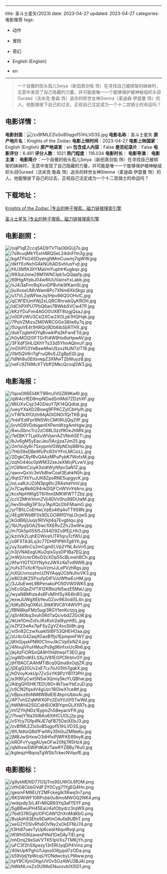 
---
title: 圣斗士星矢(2023)
date: 2023-04-27
updated: 2023-04-27
categories: 电影推荐
tags:
- 动作
- 冒险
- 奇幻

- English (English)
- en
---


> 一个自傲的街头孤儿Seiya（新田真剑佑 饰）在寻找自己被绑架的妹妹时，无意中发现了自己隐藏的力量，并可能是唯一一个能够保护被神秘组织头目Guraad（法米克·詹森 饰）追杀的转世女神Sienna（麦迪森·伊瑟曼 饰）的人。他能够放下自己的过去，正视自己注定成为一个十二宫骑士的命运吗？

## **电影详情**：

**电影封面**：<img src="https://image.tmdb.org/t/p/w200/zvBfMLEZlsSoB5qgof51ihLVD3S.jpg" alt="/zvBfMLEZlsSoB5qgof51ihLVD3S.jpg" title="/zvBfMLEZlsSoB5qgof51ihLVD3S.jpg">
**电影名称**：圣斗士星矢
**原产地片名**：Knights of the Zodiac
**电影上映时间**：2023-04-27
**电影上映国家**：English (English)
**原产地语言**：en
**包含成人内容**：False
**是否纪录片**：False
**电影评分**：6.481
**评分人数**：1021
**热门程度**：116.034
**电影时长**：
**电影导演**：
**电影主演**：
**电影简介**：一个自傲的街头孤儿Seiya（新田真剑佑 饰）在寻找自己被绑架的妹妹时，无意中发现了自己隐藏的力量，并可能是唯一一个能够保护被神秘组织头目Guraad（法米克·詹森 饰）追杀的转世女神Sienna（麦迪森·伊瑟曼 饰）的人。他能够放下自己的过去，正视自己注定成为一个十二宫骑士的命运吗？

## **下载地址**：
[Knights of the Zodiac |专业的种子搜索、磁力链接搜索引擎](https://movie.amd794.com:2083/?search=Knights%20of%20the%20Zodiac&ordering=&mode=match_phrase&page_size=10&page=1)

[圣斗士星矢 |专业的种子搜索、磁力链接搜索引擎](https://movie.amd794.com:2083/?search=%E5%9C%A3%E6%96%97%E5%A3%AB%E6%98%9F%E7%9F%A2&ordering=&mode=match_phrase&page_size=10&page=1)
 

## **电影剧照**：
<img src="https://image.tmdb.org/t/p/original/oqP1qEZccq5AD9TVTIaO6IGUj7o.jpg" alt="/oqP1qEZccq5AD9TVTIaO6IGUj7o.jpg" title="/oqP1qEZccq5AD9TVTIaO6IGUj7o.jpg"><img src="https://image.tmdb.org/t/p/original/7s9cuqMkYExH4RQSeL24dnFfm3g.jpg" alt="/7s9cuqMkYExH4RQSeL24dnFfm3g.jpg" title="/7s9cuqMkYExH4RQSeL24dnFfm3g.jpg"><img src="https://image.tmdb.org/t/p/original/kgATFkG4SDyengNMmCuwmj7igWW.jpg" alt="/kgATFkG4SDyengNMmCuwmj7igWW.jpg" title="/kgATFkG4SDyengNMmCuwmj7igWW.jpg"><img src="https://image.tmdb.org/t/p/original/dktYEoNxhGAkNUhADSvhIusYvjt.jpg" alt="/dktYEoNxhGAkNUhADSvhIusYvjt.jpg" title="/dktYEoNxhGAkNUhADSvhIusYvjt.jpg"><img src="https://image.tmdb.org/t/p/original/HU3MfA3ItYMaVmYuphtrKugbqx.jpg" alt="/HU3MfA3ItYMaVmYuphtrKugbqx.jpg" title="/HU3MfA3ItYMaVmYuphtrKugbqx.jpg"><img src="https://image.tmdb.org/t/p/original/993utJnne28M1WNCIpk1uQQapfp.jpg" alt="/993utJnne28M1WNCIpk1uQQapfp.jpg" title="/993utJnne28M1WNCIpk1uQQapfp.jpg"><img src="https://image.tmdb.org/t/p/original/69HgAYpbJ04w6lUUVainsYxLabb.jpg" alt="/69HgAYpbJ04w6lUUVainsYxLabb.jpg" title="/69HgAYpbJ04w6lUUVainsYxLabb.jpg"><img src="https://image.tmdb.org/t/p/original/nJ4i3aFmrRqXvnDPBvhk9fKam5I.jpg" alt="/nJ4i3aFmrRqXvnDPBvhk9fKam5I.jpg" title="/nJ4i3aFmrRqXvnDPBvhk9fKam5I.jpg"><img src="https://image.tmdb.org/t/p/original/jiuXozeUMvWam8Pc7XNm6XkSkgz.jpg" alt="/jiuXozeUMvWam8Pc7XNm6XkSkgz.jpg" title="/jiuXozeUMvWam8Pc7XNm6XkSkgz.jpg"><img src="https://image.tmdb.org/t/p/original/u17VLZqWFbeJsj1HpvB6QOOHvlC.jpg" alt="/u17VLZqWFbeJsj1HpvB6QOOHvlC.jpg" title="/u17VLZqWFbeJsj1HpvB6QOOHvlC.jpg"><img src="https://image.tmdb.org/t/p/original/qCW1DUmfWj2xLQRCRhrwkQyKROH.jpg" alt="/qCW1DUmfWj2xLQRCRhrwkQyKROH.jpg" title="/qCW1DUmfWj2xLQRCRhrwkQyKROH.jpg"><img src="https://image.tmdb.org/t/p/original/idChPXPU7PbQ6an7BWkbSVCw47P.jpg" alt="/idChPXPU7PbQ6an7BWkbSVCw47P.jpg" title="/idChPXPU7PbQ6an7BWkbSVCw47P.jpg"><img src="https://image.tmdb.org/t/p/original/kKzYDuFim4AGO0UXBT8IzgjQsaJ.jpg" alt="/kKzYDuFim4AGO0UXBT8IzgjQsaJ.jpg" title="/kKzYDuFim4AGO0UXBT8IzgjQsaJ.jpg"><img src="https://image.tmdb.org/t/p/original/o0DFzWU3Csl2XCw2XOLpk1HQHqk.jpg" alt="/o0DFzWU3Csl2XCw2XOLpk1HQHqk.jpg" title="/o0DFzWU3Csl2XCw2XOLpk1HQHqk.jpg"><img src="https://image.tmdb.org/t/p/original/7PqVZMizxZM0WRCGGe38Iie6y7q.jpg" alt="/7PqVZMizxZM0WRCGGe38Iie6y7q.jpg" title="/7PqVZMizxZM0WRCGGe38Iie6y7q.jpg"><img src="https://image.tmdb.org/t/p/original/5UgoVE4t1H9IQrj9Db6ibSbRTHX.jpg" alt="/5UgoVE4t1H9IQrj9Db6ibSbRTHX.jpg" title="/5UgoVE4t1H9IQrj9Db6ibSbRTHX.jpg"><img src="https://image.tmdb.org/t/p/original/dukTzgteHOYqBvwkIPa2kFwxETd.jpg" alt="/dukTzgteHOYqBvwkIPa2kFwxETd.jpg" title="/dukTzgteHOYqBvwkIPa2kFwxETd.jpg"><img src="https://image.tmdb.org/t/p/original/h0yMOl2I0FTGrPi4W9Ho6sHpwAV.jpg" alt="/h0yMOl2I0FTGrPi4W9Ho6sHpwAV.jpg" title="/h0yMOl2I0FTGrPi4W9Ho6sHpwAV.jpg"><img src="https://image.tmdb.org/t/p/original/3FXdF5HLQXhYTs33d5YhnAQlmuY.jpg" alt="/3FXdF5HLQXhYTs33d5YhnAQlmuY.jpg" title="/3FXdF5HLQXhYTs33d5YhnAQlmuY.jpg"><img src="https://image.tmdb.org/t/p/original/mDhPO3YeBawMwUSzxzNJN7zIT16.jpg" alt="/mDhPO3YeBawMwUSzxzNJN7zIT16.jpg" title="/mDhPO3YeBawMwUSzxzNJN7zIT16.jpg"><img src="https://image.tmdb.org/t/p/original/i1bt5QV6riTgFruQ6cEJZgBpEQI.jpg" alt="/i1bt5QV6riTgFruQ6cEJZgBpEQI.jpg" title="/i1bt5QV6riTgFruQ6cEJZgBpEQI.jpg"><img src="https://image.tmdb.org/t/p/original/1dNh8u0EttsvepZ3XMwTZbWuyz8.jpg" alt="/1dNh8u0EttsvepZ3XMwTZbWuyz8.jpg" title="/1dNh8u0EttsvepZ3XMwTZbWuyz8.jpg"><img src="https://image.tmdb.org/t/p/original/veFc9Zf4McXTVbff2MkcQcnqDW3.jpg" alt="/veFc9Zf4McXTVbff2MkcQcnqDW3.jpg" title="/veFc9Zf4McXTVbff2MkcQcnqDW3.jpg">

## **电影海报**：
<img src="https://image.tmdb.org/t/p/original/1qos0X6EIi4KT9RmJiVGZB9Kw6l.jpg" alt="/1qos0X6EIi4KT9RmJiVGZB9Kw6l.jpg" title="/1qos0X6EIi4KT9RmJiVGZB9Kw6l.jpg"><img src="https://image.tmdb.org/t/p/original/qW4crfED8mpNDadSmMdi7ZDzhXF.jpg" alt="/qW4crfED8mpNDadSmMdi7ZDzhXF.jpg" title="/qW4crfED8mpNDadSmMdi7ZDzhXF.jpg"><img src="https://image.tmdb.org/t/p/original/tBiUXvCqz34GDeuY7jK14QQdtat.jpg" alt="/tBiUXvCqz34GDeuY7jK14QQdtat.jpg" title="/tBiUXvCqz34GDeuY7jK14QQdtat.jpg"><img src="https://image.tmdb.org/t/p/original/uwyYXaXD2Bswg9FPKCZyICbHyIh.jpg" alt="/uwyYXaXD2Bswg9FPKCZyICbHyIh.jpg" title="/uwyYXaXD2Bswg9FPKCZyICbHyIh.jpg"><img src="https://image.tmdb.org/t/p/original/vTW1kXfOIzh9AjAGtGNOi1QrTKB.jpg" alt="/vTW1kXfOIzh9AjAGtGNOi1QrTKB.jpg" title="/vTW1kXfOIzh9AjAGtGNOi1QrTKB.jpg"><img src="https://image.tmdb.org/t/p/original/1nbFEdIFprRNSWcCM0RUjQqZifF.jpg" alt="/1nbFEdIFprRNSWcCM0RUjQqZifF.jpg" title="/1nbFEdIFprRNSWcCM0RUjQqZifF.jpg"><img src="https://image.tmdb.org/t/p/original/jvvhD9VDdsganIIXPemWzgAmHgw.jpg" alt="/jvvhD9VDdsganIIXPemWzgAmHgw.jpg" title="/jvvhD9VDdsganIIXPemWzgAmHgw.jpg"><img src="https://image.tmdb.org/t/p/original/6wuSbncTrz2zC68L0zzf9OeJhMN.jpg" alt="/6wuSbncTrz2zC68L0zzf9OeJhMN.jpg" title="/6wuSbncTrz2zC68L0zzf9OeJhMN.jpg"><img src="https://image.tmdb.org/t/p/original/7eEBKYTLplXuWVjwnAZVNnhSETi.jpg" alt="/7eEBKYTLplXuWVjwnAZVNnhSETi.jpg" title="/7eEBKYTLplXuWVjwnAZVNnhSETi.jpg"><img src="https://image.tmdb.org/t/p/original/bJv6gM5yEacJeu1IAcjjza7Jm25.jpg" alt="/bJv6gM5yEacJeu1IAcjjza7Jm25.jpg" title="/bJv6gM5yEacJeu1IAcjjza7Jm25.jpg"><img src="https://image.tmdb.org/t/p/original/2m1sUjy6r7SxypmVGWpNOqi8BHo.jpg" alt="/2m1sUjy6r7SxypmVGWpNOqi8BHo.jpg" title="/2m1sUjy6r7SxypmVGWpNOqi8BHo.jpg"><img src="https://image.tmdb.org/t/p/original/7Hb59xDBe9fUPcR3VYFnLMCioLL.jpg" alt="/7Hb59xDBe9fUPcR3VYFnLMCioLL.jpg" title="/7Hb59xDBe9fUPcR3VYFnLMCioLL.jpg"><img src="https://image.tmdb.org/t/p/original/2DgkCRyfRvQ4AzMPuPybK7WofxM.jpg" alt="/2DgkCRyfRvQ4AzMPuPybK7WofxM.jpg" title="/2DgkCRyfRvQ4AzMPuPybK7WofxM.jpg"><img src="https://image.tmdb.org/t/p/original/zqhO44oc0pWM32seJeXMcjPLvwV.jpg" alt="/zqhO44oc0pWM32seJeXMcjPLvwV.jpg" title="/zqhO44oc0pWM32seJeXMcjPLvwV.jpg"><img src="https://image.tmdb.org/t/p/original/rC6NntCziyA3xidtWyNfpv3aN1Z.jpg" alt="/rC6NntCziyA3xidtWyNfpv3aN1Z.jpg" title="/rC6NntCziyA3xidtWyNfpv3aN1Z.jpg"><img src="https://image.tmdb.org/t/p/original/qwxvQxVc3eVb8lwCoat3EahkN5h.jpg" alt="/qwxvQxVc3eVb8lwCoat3EahkN5h.jpg" title="/qwxvQxVc3eVb8lwCoat3EahkN5h.jpg"><img src="https://image.tmdb.org/t/p/original/9qtS7XtiYuJUK8ZpoRNE5upgycK.jpg" alt="/9qtS7XtiYuJUK8ZpoRNE5upgycK.jpg" title="/9qtS7XtiYuJUK8ZpoRNE5upgycK.jpg"><img src="https://image.tmdb.org/t/p/original/ixLxaRJrJZoN3pg6tc2RAsheYmV.jpg" alt="/ixLxaRJrJZoN3pg6tc2RAsheYmV.jpg" title="/ixLxaRJrJZoN3pg6tc2RAsheYmV.jpg"><img src="https://image.tmdb.org/t/p/original/n7CayBk6G94nkD0jFCnWVnYdAnx.jpg" alt="/n7CayBk6G94nkD0jFCnWVnYdAnx.jpg" title="/n7CayBk6G94nkD0jFCnWVnYdAnx.jpg"><img src="https://image.tmdb.org/t/p/original/kcxNpHWlgST6i1InnSMKWWTTZbz.jpg" alt="/kcxNpHWlgST6i1InnSMKWWTTZbz.jpg" title="/kcxNpHWlgST6i1InnSMKWWTTZbz.jpg"><img src="https://image.tmdb.org/t/p/original/ccV2Mhh1mmZVji4DVv0hz89DUwM.jpg" alt="/ccV2Mhh1mmZVji4DVv0hz89DUwM.jpg" title="/ccV2Mhh1mmZVji4DVv0hz89DUwM.jpg"><img src="https://image.tmdb.org/t/p/original/lwv5hqRg3P3cy7ApXQcDbFMiamG.jpg" alt="/lwv5hqRg3P3cy7ApXQcDbFMiamG.jpg" title="/lwv5hqRg3P3cy7ApXQcDbFMiamG.jpg"><img src="https://image.tmdb.org/t/p/original/yrTB5LCoEHwLVpEs46q4oTT9S8N.jpg" alt="/yrTB5LCoEHwLVpEs46q4oTT9S8N.jpg" title="/yrTB5LCoEHwLVpEs46q4oTT9S8N.jpg"><img src="https://image.tmdb.org/t/p/original/4EgWWbBF0s9DLGO86fDYqLGcjwS.jpg" alt="/4EgWWbBF0s9DLGO86fDYqLGcjwS.jpg" title="/4EgWWbBF0s9DLGO86fDYqLGcjwS.jpg"><img src="https://image.tmdb.org/t/p/original/kGdB6jUuqs1RlVkjt4q7EvgbIqu.jpg" alt="/kGdB6jUuqs1RlVkjt4q7EvgbIqu.jpg" title="/kGdB6jUuqs1RlVkjt4q7EvgbIqu.jpg"><img src="https://image.tmdb.org/t/p/original/1bUfyqSOA2Swc1lXERvZZhJ3wWw.jpg" alt="/1bUfyqSOA2Swc1lXERvZZhJ3wWw.jpg" title="/1bUfyqSOA2Swc1lXERvZZhJ3wWw.jpg"><img src="https://image.tmdb.org/t/p/original/m7Gk5p055l5J344D9Zu9fEjLHh3.jpg" alt="/m7Gk5p055l5J344D9Zu9fEjLHh3.jpg" title="/m7Gk5p055l5J344D9Zu9fEjLHh3.jpg"><img src="https://image.tmdb.org/t/p/original/kznVk2LqhEOWxsIUTR1qruTcfWU.jpg" alt="/kznVk2LqhEOWxsIUTR1qruTcfWU.jpg" title="/kznVk2LqhEOWxsIUTR1qruTcfWU.jpg"><img src="https://image.tmdb.org/t/p/original/x9FXTA3ILq3c77DHtPlP9hTg6Yh.jpg" alt="/x9FXTA3ILq3c77DHtPlP9hTg6Yh.jpg" title="/x9FXTA3ILq3c77DHtPlP9hTg6Yh.jpg"><img src="https://image.tmdb.org/t/p/original/uy3za6nCs2mCgmELVp2YNL4oVn5.jpg" alt="/uy3za6nCs2mCgmELVp2YNL4oVn5.jpg" title="/uy3za6nCs2mCgmELVp2YNL4oVn5.jpg"><img src="https://image.tmdb.org/t/p/original/n3jVNAEegUKu2qIsGysDP1Ba7EQ.jpg" alt="/n3jVNAEegUKu2qIsGysDP1Ba7EQ.jpg" title="/n3jVNAEegUKu2qIsGysDP1Ba7EQ.jpg"><img src="https://image.tmdb.org/t/p/original/mWjUcmrD6xD2cXDp55cBLmehBCh.jpg" alt="/mWjUcmrD6xD2cXDp55cBLmehBCh.jpg" title="/mWjUcmrD6xD2cXDp55cBLmehBCh.jpg"><img src="https://image.tmdb.org/t/p/original/AfwYIGT1OlYNyhzJWXzXaTvdNW8.jpg" alt="/AfwYIGT1OlYNyhzJWXzXaTvdNW8.jpg" title="/AfwYIGT1OlYNyhzJWXzXaTvdNW8.jpg"><img src="https://image.tmdb.org/t/p/original/rufs3TxXcKYpuVzmJJLePVzhRgs.jpg" alt="/rufs3TxXcKYpuVzmJJLePVzhRgs.jpg" title="/rufs3TxXcKYpuVzmJJLePVzhRgs.jpg"><img src="https://image.tmdb.org/t/p/original/nXQUvmozhnUZNYAqqUCbNJhxVK3.jpg" alt="/nXQUvmozhnUZNYAqqUCbNJhxVK3.jpg" title="/nXQUvmozhnUZNYAqqUCbNJhxVK3.jpg"><img src="https://image.tmdb.org/t/p/original/e802dKZSPzufpGtFVJzWftwEcHM.jpg" alt="/e802dKZSPzufpGtFVJzWftwEcHM.jpg" title="/e802dKZSPzufpGtFVJzWftwEcHM.jpg"><img src="https://image.tmdb.org/t/p/original/3JJluEweL9BPenakoPO50VW0WK5.jpg" alt="/3JJluEweL9BPenakoPO50VW0WK5.jpg" title="/3JJluEweL9BPenakoPO50VW0WK5.jpg"><img src="https://image.tmdb.org/t/p/original/nEcQQpZhfT812KBbizNSwzE5MaU.jpg" alt="/nEcQQpZhfT812KBbizNSwzE5MaU.jpg" title="/nEcQQpZhfT812KBbizNSwzE5MaU.jpg"><img src="https://image.tmdb.org/t/p/original/wyaN8Mhze4s6FvMIhfSyX64InR3.jpg" alt="/wyaN8Mhze4s6FvMIhfSyX64InR3.jpg" title="/wyaN8Mhze4s6FvMIhfSyX64InR3.jpg"><img src="https://image.tmdb.org/t/p/original/exwJUWgXEbYeuGZov963odi5L4n.jpg" alt="/exwJUWgXEbYeuGZov963odi5L4n.jpg" title="/exwJUWgXEbYeuGZov963odi5L4n.jpg"><img src="https://image.tmdb.org/t/p/original/tdKyBOqOX6zL3iIkK9VC8Y4WVP1.jpg" alt="/tdKyBOqOX6zL3iIkK9VC8Y4WVP1.jpg" title="/tdKyBOqOX6zL3iIkK9VC8Y4WVP1.jpg"><img src="https://image.tmdb.org/t/p/original/fBNl8kpFMz5ugi3RGYfenKctzjq.jpg" alt="/fBNl8kpFMz5ugi3RGYfenKctzjq.jpg" title="/fBNl8kpFMz5ugi3RGYfenKctzjq.jpg"><img src="https://image.tmdb.org/t/p/original/qSnN0bq3vuhSRdTaQcivbdZZGcW.jpg" alt="/qSnN0bq3vuhSRdTaQcivbdZZGcW.jpg" title="/qSnN0bq3vuhSRdTaQcivbdZZGcW.jpg"><img src="https://image.tmdb.org/t/p/original/ikUe1OmZofxJKsKsh2al9yjnHEL.jpg" alt="/ikUe1OmZofxJKsKsh2al9yjnHEL.jpg" title="/ikUe1OmZofxJKsKsh2al9yjnHEL.jpg"><img src="https://image.tmdb.org/t/p/original/eZP23wAs7lpFSyZgVZ4sxSli8h.jpg" alt="/eZP23wAs7lpFSyZgVZ4sxSli8h.jpg" title="/eZP23wAs7lpFSyZgVZ4sxSli8h.jpg"><img src="https://image.tmdb.org/t/p/original/xt5n82CzwXuaklStBF53QHEHOaa.jpg" alt="/xt5n82CzwXuaklStBF53QHEHOaa.jpg" title="/xt5n82CzwXuaklStBF53QHEHOaa.jpg"><img src="https://image.tmdb.org/t/p/original/zU4cG42aqXGaoB1fjs1EpmpmFWY.jpg" alt="/zU4cG42aqXGaoB1fjs1EpmpmFWY.jpg" title="/zU4cG42aqXGaoB1fjs1EpmpmFWY.jpg"><img src="https://image.tmdb.org/t/p/original/jKhGjqxkPNR0C1mvJlkCVpEkNZ4.jpg" alt="/jKhGjqxkPNR0C1mvJlkCVpEkNZ4.jpg" title="/jKhGjqxkPNR0C1mvJlkCVpEkNZ4.jpg"><img src="https://image.tmdb.org/t/p/original/4NvujVhuHMucPs9g96nfxxUcRh6.jpg" alt="/4NvujVhuHMucPs9g96nfxxUcRh6.jpg" title="/4NvujVhuHMucPs9g96nfxxUcRh6.jpg"><img src="https://image.tmdb.org/t/p/original/jkj4zFiORSoQA9H1HdtlwpIT3EO.jpg" alt="/jkj4zFiORSoQA9H1HdtlwpIT3EO.jpg" title="/jkj4zFiORSoQA9H1HdtlwpIT3EO.jpg"><img src="https://image.tmdb.org/t/p/original/ogWDrdKELSXjJV81EGPCRrbtvGY.jpg" alt="/ogWDrdKELSXjJV81EGPCRrbtvGY.jpg" title="/ogWDrdKELSXjJV81EGPCRrbtvGY.jpg"><img src="https://image.tmdb.org/t/p/original/jH19ACCAAhMTiBcq0Qma9xOqtZR.jpg" alt="/jH19ACCAAhMTiBcq0Qma9xOqtZR.jpg" title="/jH19ACCAAhMTiBcq0Qma9xOqtZR.jpg"><img src="https://image.tmdb.org/t/p/original/j0EgQ20Uv2xE7Lv7oJG5th7gqkX.jpg" alt="/j0EgQ20Uv2xE7Lv7oJG5th7gqkX.jpg" title="/j0EgQ20Uv2xE7Lv7oJG5th7gqkX.jpg"><img src="https://image.tmdb.org/t/p/original/hDVoyKxkUp7ZxSxYK8PzYBTf3PH.jpg" alt="/hDVoyKxkUp7ZxSxYK8PzYBTf3PH.jpg" title="/hDVoyKxkUp7ZxSxYK8PzYBTf3PH.jpg"><img src="https://image.tmdb.org/t/p/original/a3t9XyCwt5N5w3Qmiy5kcYLQBhw.jpg" alt="/a3t9XyCwt5N5w3Qmiy5kcYLQBhw.jpg" title="/a3t9XyCwt5N5w3Qmiy5kcYLQBhw.jpg"><img src="https://image.tmdb.org/t/p/original/AibgGH5HK7EDU9Or4kTswYbEzuD.jpg" alt="/AibgGH5HK7EDU9Or4kTswYbEzuD.jpg" title="/AibgGH5HK7EDU9Or4kTswYbEzuD.jpg"><img src="https://image.tmdb.org/t/p/original/c6CN2fqsdV4gUzc18GlwX1ce8tf.jpg" alt="/c6CN2fqsdV4gUzc18GlwX1ce8tf.jpg" title="/c6CN2fqsdV4gUzc18GlwX1ce8tf.jpg"><img src="https://image.tmdb.org/t/p/original/vBpixz6nNM8WBdElE4hpnUbbxAi.jpg" alt="/vBpixz6nNM8WBdElE4hpnUbbxAi.jpg" title="/vBpixz6nNM8WBdElE4hpnUbbxAi.jpg"><img src="https://image.tmdb.org/t/p/original/4P7vhSZqMWX0Pz2DsYtU0f5TwWd.jpg" alt="/4P7vhSZqMWX0Pz2DsYtU0f5TwWd.jpg" title="/4P7vhSZqMWX0Pz2DsYtU0f5TwWd.jpg"><img src="https://image.tmdb.org/t/p/original/hWMH42SGCdHEiOKBYqmGLifXR7s.jpg" alt="/hWMH42SGCdHEiOKBYqmGLifXR7s.jpg" title="/hWMH42SGCdHEiOKBYqmGLifXR7s.jpg"><img src="https://image.tmdb.org/t/p/original/rh1ZYhjNDz1EpjmZh58eyacVFft.jpg" alt="/rh1ZYhjNDz1EpjmZh58eyacVFft.jpg" title="/rh1ZYhjNDz1EpjmZh58eyacVFft.jpg"><img src="https://image.tmdb.org/t/p/original/7fxwjY1lIa35IBAo6XtHCUOLj2p.jpg" alt="/7fxwjY1lIa35IBAo6XtHCUOLj2p.jpg" title="/7fxwjY1lIa35IBAo6XtHCUOLj2p.jpg"><img src="https://image.tmdb.org/t/p/original/vSYcy7Gfp4NJE7qFB75OeiXEbJ3.jpg" alt="/vSYcy7Gfp4NJE7qFB75OeiXEbJ3.jpg" title="/vSYcy7Gfp4NJE7qFB75OeiXEbJ3.jpg"><img src="https://image.tmdb.org/t/p/original/zvBfMLEZlsSoB5qgof51ihLVD3S.jpg" alt="/zvBfMLEZlsSoB5qgof51ihLVD3S.jpg" title="/zvBfMLEZlsSoB5qgof51ihLVD3S.jpg"><img src="https://image.tmdb.org/t/p/original/9fLNdtxQRd1FwlWy35h0uZMNeKu.jpg" alt="/9fLNdtxQRd1FwlWy35h0uZMNeKu.jpg" title="/9fLNdtxQRd1FwlWy35h0uZMNeKu.jpg"><img src="https://image.tmdb.org/t/p/original/jM8JwSHxwO3dHfxiPjWFKE89oy8.jpg" alt="/jM8JwSHxwO3dHfxiPjWFKE89oy8.jpg" title="/jM8JwSHxwO3dHfxiPjWFKE89oy8.jpg"><img src="https://image.tmdb.org/t/p/original/eROFvYyqgAUyeOFw20Nj7R5Hz4.jpg" alt="/eROFvYyqgAUyeOFw20Nj7R5Hz4.jpg" title="/eROFvYyqgAUyeOFw20Nj7R5Hz4.jpg"><img src="https://image.tmdb.org/t/p/original/qNlhswSWiPdKdUTawRYZBBy76u0.jpg" alt="/qNlhswSWiPdKdUTawRYZBBy76u0.jpg" title="/qNlhswSWiPdKdUTawRYZBBy76u0.jpg"><img src="https://image.tmdb.org/t/p/original/kgIeqzH8qoqTgWSb7ckecNVqofE.jpg" alt="/kgIeqzH8qoqTgWSb7ckecNVqofE.jpg" title="/kgIeqzH8qoqTgWSb7ckecNVqofE.jpg">

## **电影图标**：
<img src="https://image.tmdb.org/t/p/original/g9ykMDtID77GSjTns9SUWOL6fOM.png" alt="/g9ykMDtID77GSjTns9SUWOL6fOM.png" title="/g9ykMDtID77GSjTns9SUWOL6fOM.png"><img src="https://image.tmdb.org/t/p/original/zfhG8CbbGVdF3Y0Cyg71YgEQ4Hn.png" alt="/zfhG8CbbGVdF3Y0Cyg71YgEQ4Hn.png" title="/zfhG8CbbGVdF3Y0Cyg71YgEQ4Hn.png"><img src="https://image.tmdb.org/t/p/original/gesmFM9EUYZMFckeglkI1Rwq1n7.png" alt="/gesmFM9EUYZMFckeglkI1Rwq1n7.png" title="/gesmFM9EUYZMFckeglkI1Rwq1n7.png"><img src="https://image.tmdb.org/t/p/original/6KSWiWF10RPcbb0u8moMWOQ2NK4.png" alt="/6KSWiWF10RPcbb0u8moMWOQ2NK4.png" title="/6KSWiWF10RPcbb0u8moMWOQ2NK4.png"><img src="https://image.tmdb.org/t/p/original/wdqxdy3rL4FrMiQR83Yq3aFfSYF.png" alt="/wdqxdy3rL4FrMiQR83Yq3aFfSYF.png" title="/wdqxdy3rL4FrMiQR83Yq3aFfSYF.png"><img src="https://image.tmdb.org/t/p/original/5gBBwuPH45EaU4a1Obydrz3rqW9.png" alt="/5gBBwuPH45EaU4a1Obydrz3rqW9.png" title="/5gBBwuPH45EaU4a1Obydrz3rqW9.png"><img src="https://image.tmdb.org/t/p/original/7bdl37RGgIUOFlCAW12hXnMdKbG.png" alt="/7bdl37RGgIUOFlCAW12hXnMdKbG.png" title="/7bdl37RGgIUOFlCAW12hXnMdKbG.png"><img src="https://image.tmdb.org/t/p/original/8vjAdh83Ehx9DaKtnOAufa9UBhT.png" alt="/8vjAdh83Ehx9DaKtnOAufa9UBhT.png" title="/8vjAdh83Ehx9DaKtnOAufa9UBhT.png"><img src="https://image.tmdb.org/t/p/original/xeG2YD5lvRfs6OVNy2xOkEFNU74.png" alt="/xeG2YD5lvRfs6OVNy2xOkEFNU74.png" title="/xeG2YD5lvRfs6OVNy2xOkEFNU74.png"><img src="https://image.tmdb.org/t/p/original/t3HdI7uevTyUp6cedrNIqvlRvqI.png" alt="/t3HdI7uevTyUp6cedrNIqvlRvqI.png" title="/t3HdI7uevTyUp6cedrNIqvlRvqI.png"><img src="https://image.tmdb.org/t/p/original/iKWhl59IzavexPtNd1GeDAyTlEl.png" alt="/iKWhl59IzavexPtNd1GeDAyTlEl.png" title="/iKWhl59IzavexPtNd1GeDAyTlEl.png"><img src="https://image.tmdb.org/t/p/original/nhDmj29eSaVVTK51pVXs7TMKjYh.png" alt="/nhDmj29eSaVVTK51pVXs7TMKjYh.png" title="/nhDmj29eSaVVTK51pVXs7TMKjYh.png"><img src="https://image.tmdb.org/t/p/original/uFC3f2hSXpezy13rERUyqDP4Vmz.png" alt="/uFC3f2hSXpezy13rERUyqDP4Vmz.png" title="/uFC3f2hSXpezy13rERUyqDP4Vmz.png"><img src="https://image.tmdb.org/t/p/original/40kUpKPghU1JqnolO6jypd7zODa.png" alt="/40kUpKPghU1JqnolO6jypd7zODa.png" title="/40kUpKPghU1JqnolO6jypd7zODa.png"><img src="https://image.tmdb.org/t/p/original/s59VjdjYpWcqUYONdwcbyLPlRww.png" alt="/s59VjdjYpWcqUYONdwcbyLPlRww.png" title="/s59VjdjYpWcqUYONdwcbyLPlRww.png"><img src="https://image.tmdb.org/t/p/original/rpY9CXjmGfqyUVOvSGzAWU3BJAI.png" alt="/rpY9CXjmGfqyUVOvSGzAWU3BJAI.png" title="/rpY9CXjmGfqyUVOvSGzAWU3BJAI.png"><img src="https://image.tmdb.org/t/p/original/hWkNLnsZz0U99sENuzxvbIXl5D1.png" alt="/hWkNLnsZz0U99sENuzxvbIXl5D1.png" title="/hWkNLnsZz0U99sENuzxvbIXl5D1.png">
